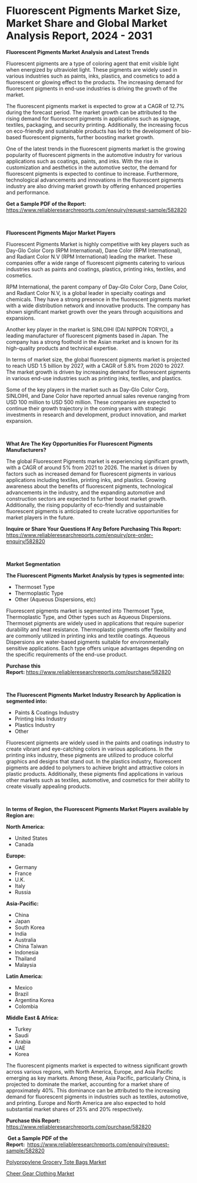 <p><h1>Fluorescent Pigments Market Size, Market Share and Global Market Analysis Report, 2024 - 2031</h1></p><p><strong>Fluorescent Pigments Market Analysis and Latest Trends</strong></p>
<p><p>Fluorescent pigments are a type of coloring agent that emit visible light when energized by ultraviolet light. These pigments are widely used in various industries such as paints, inks, plastics, and cosmetics to add a fluorescent or glowing effect to the products. The increasing demand for fluorescent pigments in end-use industries is driving the growth of the market.</p><p>The fluorescent pigments market is expected to grow at a CAGR of 12.7% during the forecast period. The market growth can be attributed to the rising demand for fluorescent pigments in applications such as signage, textiles, packaging, and security printing. Additionally, the increasing focus on eco-friendly and sustainable products has led to the development of bio-based fluorescent pigments, further boosting market growth.</p><p>One of the latest trends in the fluorescent pigments market is the growing popularity of fluorescent pigments in the automotive industry for various applications such as coatings, paints, and inks. With the rise in customization and aesthetics in the automotive sector, the demand for fluorescent pigments is expected to continue to increase. Furthermore, technological advancements and innovations in the fluorescent pigments industry are also driving market growth by offering enhanced properties and performance.</p></p>
<p><strong>Get a Sample PDF of the Report:&nbsp;</strong> <a href="https://www.reliableresearchreports.com/enquiry/request-sample/582820">https://www.reliableresearchreports.com/enquiry/request-sample/582820</a></p>
<p>&nbsp;</p>
<p><strong>Fluorescent Pigments Major Market Players</strong></p>
<p><p>Fluorescent Pigments Market is highly competitive with key players such as Day-Glo Color Corp (RPM International), Dane Color (RPM International), and Radiant Color N.V (RPM International) leading the market. These companies offer a wide range of fluorescent pigments catering to various industries such as paints and coatings, plastics, printing inks, textiles, and cosmetics.</p><p>RPM International, the parent company of Day-Glo Color Corp, Dane Color, and Radiant Color N.V, is a global leader in specialty coatings and chemicals. They have a strong presence in the fluorescent pigments market with a wide distribution network and innovative products. The company has shown significant market growth over the years through acquisitions and expansions.</p><p>Another key player in the market is SINLOIHI (DAI NIPPON TORYO), a leading manufacturer of fluorescent pigments based in Japan. The company has a strong foothold in the Asian market and is known for its high-quality products and technical expertise.</p><p>In terms of market size, the global fluorescent pigments market is projected to reach USD 1.5 billion by 2027, with a CAGR of 5.8% from 2020 to 2027. The market growth is driven by increasing demand for fluorescent pigments in various end-use industries such as printing inks, textiles, and plastics.</p><p>Some of the key players in the market such as Day-Glo Color Corp, SINLOIHI, and Dane Color have reported annual sales revenue ranging from USD 100 million to USD 500 million. These companies are expected to continue their growth trajectory in the coming years with strategic investments in research and development, product innovation, and market expansion.</p></p>
<p>&nbsp;</p>
<p><strong>What Are The Key Opportunities For Fluorescent Pigments Manufacturers?</strong></p>
<p><p>The global Fluorescent Pigments market is experiencing significant growth, with a CAGR of around 5% from 2021 to 2026. The market is driven by factors such as increased demand for fluorescent pigments in various applications including textiles, printing inks, and plastics. Growing awareness about the benefits of fluorescent pigments, technological advancements in the industry, and the expanding automotive and construction sectors are expected to further boost market growth. Additionally, the rising popularity of eco-friendly and sustainable fluorescent pigments is anticipated to create lucrative opportunities for market players in the future.</p></p>
<p><strong>Inquire or Share Your Questions If Any Before Purchasing This Report:</strong> <a href="https://www.reliableresearchreports.com/enquiry/pre-order-enquiry/582820">https://www.reliableresearchreports.com/enquiry/pre-order-enquiry/582820</a></p>
<p>&nbsp;</p>
<p><strong>Market Segmentation</strong></p>
<p><strong>The Fluorescent Pigments Market Analysis by types is segmented into:</strong></p>
<p><ul><li>Thermoset Type</li><li>Thermoplastic Type</li><li>Other (Aqueous Dispersions, etc)</li></ul></p>
<p><p>Fluorescent pigments market is segmented into Thermoset Type, Thermoplastic Type, and Other types such as Aqueous Dispersions. Thermoset pigments are widely used in applications that require superior durability and heat resistance. Thermoplastic pigments offer flexibility and are commonly utilized in printing inks and textile coatings. Aqueous Dispersions are water-based pigments suitable for environmentally sensitive applications. Each type offers unique advantages depending on the specific requirements of the end-use product.</p></p>
<p><strong>Purchase this Report:&nbsp;</strong><a href="https://www.reliableresearchreports.com/purchase/582820">https://www.reliableresearchreports.com/purchase/582820</a></p>
<p>&nbsp;</p>
<p><strong>The Fluorescent Pigments Market Industry Research by Application is segmented into:</strong></p>
<p><ul><li>Paints & Coatings Industry</li><li>Printing Inks Industry</li><li>Plastics Industry</li><li>Other</li></ul></p>
<p><p>Fluorescent pigments are widely used in the paints and coatings industry to create vibrant and eye-catching colors in various applications. In the printing inks industry, these pigments are utilized to produce colorful graphics and designs that stand out. In the plastics industry, fluorescent pigments are added to polymers to achieve bright and attractive colors in plastic products. Additionally, these pigments find applications in various other markets such as textiles, automotive, and cosmetics for their ability to create visually appealing products.</p></p>
<p>&nbsp;</p>
<p><strong>In terms of Region, the Fluorescent Pigments Market Players available by Region are:</strong></p>
<p>
    <p> <strong> North America: </strong>
        <ul>
            <li>United States</li>
            <li>Canada</li>
        </ul>
        </p> 
    <p> <strong> Europe: </strong>
        <ul>
            <li>Germany</li>
            <li>France</li>
            <li>U.K.</li>
            <li>Italy</li>
            <li>Russia</li>
        </ul>
        </p> 
    <p> <strong> Asia-Pacific: </strong>
        <ul>
            <li>China</li>
            <li>Japan</li>
            <li>South Korea</li>
            <li>India</li>
            <li>Australia</li>
            <li>China Taiwan</li>
            <li>Indonesia</li>
            <li>Thailand</li>
            <li>Malaysia</li>
        </ul>
        </p> 
    <p> <strong> Latin America: </strong>
        <ul>
            <li>Mexico</li>
            <li>Brazil</li>
            <li>Argentina Korea</li>
            <li>Colombia</li>
        </ul>
        </p> 
    <p> <strong> Middle East & Africa: </strong>
        <ul>
            <li>Turkey</li>
            <li>Saudi</li>
            <li>Arabia</li>
            <li>UAE</li>
            <li>Korea</li>
        </ul>
    </p>
    </p>
<p><p>The fluorescent pigments market is expected to witness significant growth across various regions, with North America, Europe, and Asia Pacific emerging as key markets. Among these, Asia Pacific, particularly China, is projected to dominate the market, accounting for a market share of approximately 40%. This dominance can be attributed to the increasing demand for fluorescent pigments in industries such as textiles, automotive, and printing. Europe and North America are also expected to hold substantial market shares of 25% and 20% respectively.</p></p>
<p><strong>Purchase this Report: </strong><a href="https://www.reliableresearchreports.com/purchase/582820">https://www.reliableresearchreports.com/purchase/582820</a></p>
<p>&nbsp;<strong>Get a Sample PDF of the Report:&nbsp;&nbsp;</strong><a href="https://www.reliableresearchreports.com/enquiry/request-sample/582820">https://www.reliableresearchreports.com/enquiry/request-sample/582820</a></p>
<p><strong></strong></p>
<p><p><a href="https://issuu.com/reportprime-2/docs/polypropylene-grocery-tote-bags-market-size-2030.p">Polypropylene Grocery Tote Bags Market</a></p><p><a href="https://issuu.com/reportprime-2/docs/cheer-gear-clothing-market-size-2030.pptx">Cheer Gear Clothing Market</a></p></p>